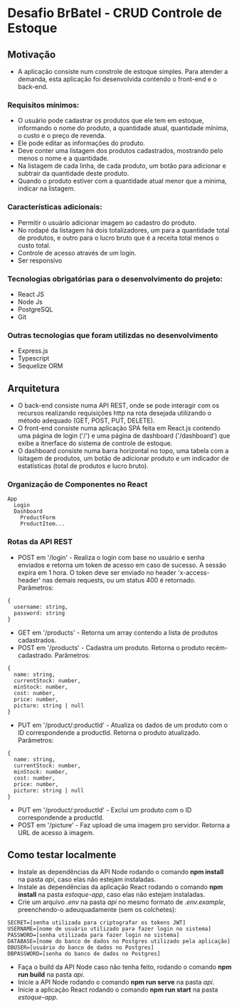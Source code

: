 # Desafio BrBatel - CRUD Controle de Estoque

## Motivação


- A aplicação consiste num constrole de estoque simples. Para atender a demanda, esta aplicação
foi desenvolvida contendo o front-end e o back-end.

### Requisitos mínimos:

- O usuário pode cadastrar os produtos que ele tem em estoque, informando o nome do produto, a quantidade atual, quantidade mínima, o custo e o preço de revenda.
- Ele pode editar as informações do produto.
- Deve conter uma listagem dos produtos cadastrados, mostrando pelo menos o nome e a quantidade.
- Na listagem de cada linha, de cada produto, um botão para adicionar e subtrair da quantidade deste produto.
- Quando o produto estiver com a quantidade atual menor que a mínima, indicar na listagem.

### Características adicionais:

- Permitir o usuário adicionar imagem ao cadastro do produto.
- No rodapé da listagem há dois totalizadores, um para a quantidade total de produtos, e outro para o lucro bruto que é a receita total menos o custo total.
- Controle de acesso através de um login.
- Ser responsivo

### Tecnologias obrigatórias para o desenvolvimento do projeto:

- React JS
- Node Js
- PostgreSQL
- Git

### Outras tecnologias que foram utilizdas no desenvolvimento

- Express.js
- Typescript
- Sequelize ORM

## Arquitetura

- O back-end consiste numa API REST, onde se pode interagir com os recursos realizando
requisições http na rota desejada utilizando o método adequado (GET, POST, PUT, DELETE).
- O front-end consiste numa aplicação SPA feita em React.js contendo uma página de login 
('/') e uma página de dashboard ('/dashboard') que exibe a itnerface do sistema de controle 
de estoque.
- O dashboard consiste numa barra horizontal no topo, uma tabela com a lsitagem de produtos,
um botão de adicionar produto e um indicador de estatísticas (total de produtos e lucro bruto).

### Organização de Componentes no React

```
App
  Login
  Dashboard
    ProductForm
    ProductItem...
```

### Rotas da API REST

- POST em '/login' - Realiza o login com base no usuário e senha enviados e retorna um 
token de acesso em caso de sucesso. A sessão expira em 1 hora. O token deve ser enviado 
no header 'x-access-header' nas demais requests, ou um status 400 é retornado.
Parâmetros:
```
{
  username: string,
  password: string
}
```
- GET em '/products' - Retorna um array contendo a lista de produtos cadastrados.
- POST em '/products' - Cadastra um produto. Retorna o produto recém-cadastrado.
Parâmetros:
```
{
  name: string,
  currentStock: number,
  minStock: number,
  cost: number,
  price: number,
  picture: string | null
}
```
- PUT em '/product/:productId' - Atualiza os dados de um produto com o ID correspondende 
a productId. Retorna o produto atualizado.
Parâmetros:
```
{
  name: string,
  currentStock: number,
  minStock: number,
  cost: number,
  price: number,
  picture: string | null
}
```
- PUT em '/product/:productId' - Exclui um produto com o ID correspondende 
a productId.
- POST em '/picture' - Faz upload de uma imagem pro servidor. Retorna a URL de acesso à imagem.

## Como testar localmente

- Instale as dependências da API Node rodando o comando **npm install** na pasta *api*, 
caso elas não estejam instaladas.
- Instale as dependências da aplicação React rodando o comando **npm install** na pasta 
*estoque-app*, caso elas não estejam instaladas.
- Crie um arquivo *.env* na pasta *api* no mesmo formato de *.env.example*, preenchendo-o 
adeuquadamente (sem os colchetes):
```
SECRET=[senha utilizada para criptografar os tokens JWT]
USERNAME=[nome de usuário utilizado para fazer login no sistema]
PASSWORD=[senha utilizada para fazer login no sistema]
DATABASE=[nome do banco de dados no Postgres utilizado pela aplicação]
DBUSER=[usuário do banco de dados no Postgres]
DBPASSWORD=[senha do banco de dados no Postgres]
```
- Faça o build da API Node caso não tenha feito, rodando o comando **npm run build** na pasta *api*.
- Inicie a API Node rodando o comando **npm run serve** na pasta *api*.
- Inicie a aplicação React rodando o comando **npm run start** na pasta *estoque-app*.